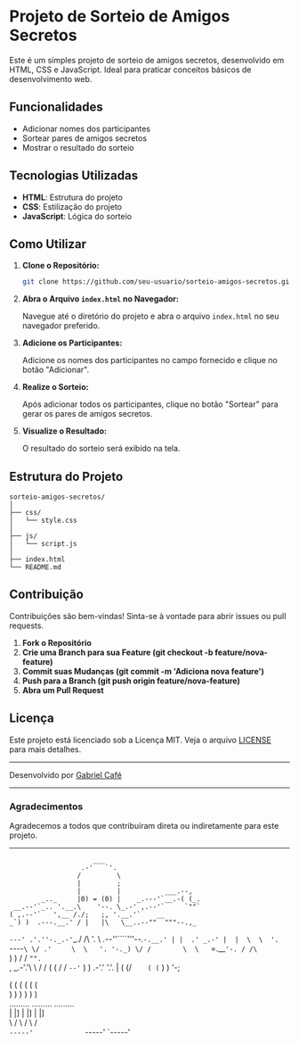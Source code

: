 # Projeto de Sorteio de Amigos Secretos

Este é um simples projeto de sorteio de amigos secretos, desenvolvido em HTML, CSS e JavaScript. Ideal para praticar conceitos básicos de desenvolvimento web.

## Funcionalidades

- Adicionar nomes dos participantes
- Sortear pares de amigos secretos
- Mostrar o resultado do sorteio

## Tecnologias Utilizadas

- **HTML**: Estrutura do projeto
- **CSS**: Estilização do projeto
- **JavaScript**: Lógica do sorteio

## Como Utilizar

1. **Clone o Repositório:**

   ```bash
   git clone https://github.com/seu-usuario/sorteio-amigos-secretos.git
   ```

2. **Abra o Arquivo `index.html` no Navegador:**

   Navegue até o diretório do projeto e abra o arquivo `index.html` no seu navegador preferido.

3. **Adicione os Participantes:**

   Adicione os nomes dos participantes no campo fornecido e clique no botão "Adicionar".

4. **Realize o Sorteio:**

   Após adicionar todos os participantes, clique no botão "Sortear" para gerar os pares de amigos secretos.

5. **Visualize o Resultado:**

   O resultado do sorteio será exibido na tela.

## Estrutura do Projeto

```
sorteio-amigos-secretos/
│
├── css/
│   └── style.css
│
├── js/
│   └── script.js
│
├── index.html
└── README.md
```

## Contribuição

Contribuições são bem-vindas! Sinta-se à vontade para abrir issues ou pull requests.

1. **Fork o Repositório**
2. **Crie uma Branch para sua Feature (git checkout -b feature/nova-feature)**
3. **Commit suas Mudanças (git commit -m 'Adiciona nova feature')**
4. **Push para a Branch (git push origin feature/nova-feature)**
5. **Abra um Pull Request**

## Licença

Este projeto está licenciado sob a Licença MIT. Veja o arquivo [LICENSE](LICENSE) para mais detalhes.

---

Desenvolvido por [Gabriel Café](https://github.com/Gabrielcafens)

---

### Agradecimentos

Agradecemos a todos que contribuíram direta ou indiretamente para este projeto.

---
                         ___
                      .-'   `'.
                     /         \
                     |         ;
                     |         |           ___.--,
            _.._     |0) = (0) |    _.---'`__.-( (_.
     __.--'`_.. '.__.\    '--. \_.-' ,.--'`     `""`
    ( ,.--'`   ',__ /./;   ;, '.__.'`    __
    _`) )  .---.__.' / |   |\   \__..--""  """--.,_
   `---' .'.''-._.-'`_./  /\ '.  \ _.--''````'''--._`-.__.'
         | |  .' _.-' |  |  \  \  '.               `----`
          \ \/ .'     \  \   '. '-._)
           \/ /        \  \    `=.__`'-.
           / /\         `) )    / / `"".`\
     , _.-'.'\ \        / /    ( (     / /
      `--'`   ) )    .-'.'      '.'.  | (
             (/`    ( (`          ) )  '-;    
            
  ( (                ( (                 ( (                
   ) )                ) )                 ) )               
.........           .........         .........           
|       |]         |       |]         |       |]                
\       /           \       /         \       /              
 `-----'             `-----'           `-----'   
  </pre>
</div>
